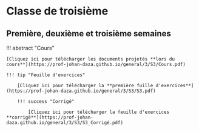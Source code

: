 # Classe de troisième

## Première, deuxième et troisième semaines

!!! abstract "Cours"

    [Cliquez ici pour télécharger les documents projetés **lors du cours**](https://prof-johan-daza.github.io/general/3/S3/Cours.pdf)
    
    !!! tip "Feuille d'exercices"

        [Cliquez ici pour télécharger la **première fuille d'exercices**](https://prof-johan-daza.github.io/general/3/S3/S3.pdf)

        !!! success "Corrigé"

            [Cliquez ici pour télécharger la feuille d'exercices **corrigé**](https://prof-johan-daza.github.io/general/3/S3/S3_Corrigé.pdf)